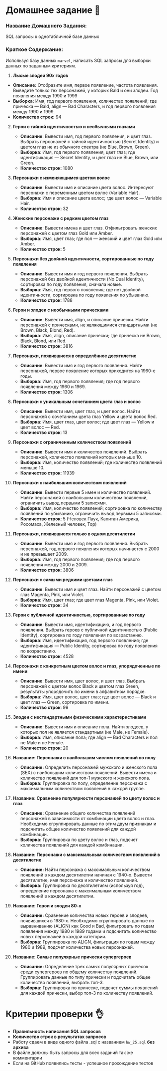 # Домашнее задание 📃
### Название Домашнего Задания:
SQL запросы к однотабличной базе данных

### Краткое Содержание:
Используя базу данных `marvel`, написать SQL запросы для выборки данных по заданным критериям.

1. **Лысые злодеи 90х годов**
- **Описание:** Отобразите имя, первое появление, частота появления. Выведите только тех персонажей, у которых Bald и они злодеи. Год появления между 1990 и 1999
- **Выборка:** Имя, год первого появления, количество появлений; где прическа — Bald, align — Bad Characters, и год первого появления между 1990 и 1999. 
- **Количество строк:** 94

2. **Герои с тайной идентичностью и необычными глазами**
   - **Описание**: Вывести имя, год первого появления, и цвет глаз. Выбрать персонажей с тайной идентичностью (Secret Identity) и цветом глаз не из обычного спектра (не Blue, Brown, Green).
   - **Выборка**: Имя, год первого появления, цвет глаз; где идентификация — Secret Identity, и цвет глаз не Blue, Brown, или Green.
   - **Количество строк**: 1080

3. **Персонажи с изменяющимся цветом волос**
   - **Описание**: Вывести имя и описание цвета волос. Интересуют персонажи с переменным цветом волос (Variable Hair).
   - **Выборка**: Имя и описание цвета волос; где цвет волос — Variable Hair.
   - **Количество строк**: 32

4. **Женские персонажи с редким цветом глаз**
   - **Описание**: Вывести имена и цвет глаз. Отфильтровать женских персонажей с цветом глаз Gold или Amber.
   - **Выборка**: Имя, цвет глаз; где пол — женский и цвет глаз Gold или Amber.
   - **Количество строк**: 5

5. **Персонажи без двойной идентичности, сортированные по году появления**
   - **Описание**: Вывести имя и год первого появления. Выбрать персонажей без двойной идентичности (No Dual Identity), сортировка по году появления, сначала новые.
   - **Выборка**: Имя, год первого появления; где нет двойной идентичности, сортировка по году появления по убыванию.
   - **Количество строк**: 1788

6. **Герои и злодеи с необычными прическами**
   - **Описание**: Вывести имя, align, и описание прически. Найти персонажей с прическами, не являющимися стандартными (не Brown, Black, Blond, Red).
   - **Выборка**: Имя, align, описание прически; где прическа не Brown, Black, Blond, или Red.
   - **Количество строк**: 3816

7. **Персонажи, появившиеся в определённое десятилетие**
   - **Описание**: Вывести имя и год первого появления. Найти персонажей, первое появление которых приходится на 1960-е годы.
   - **Выборка**: Имя, год первого появления; где год первого появления между 1960 и 1969.
   - **Количество строк**: 1306

8. **Персонажи с уникальным сочетанием цвета глаз и волос**
   - **Описание**: Вывести имя, цвет глаз, и цвет волос. Найти персонажей с сочетанием цвета глаз Yellow и цвета волос Red.
   - **Выборка**: Имя, цвет глаз, цвет волос; где цвет глаз — Yellow и цвет волос — Red.
   - **Количество строк**: 13

9. **Персонажи с ограниченным количеством появлений**
   - **Описание**: Вывести имя и количество появлений. Выбрать персонажей, количество появлений которых меньше 10.
   - **Выборка**: Имя, количество появлений; где количество появлений меньше 10.
   - **Количество строк**: 11939

10. **Персонажи с наибольшим количеством появлений**
    - **Описание**: Вывести первые 5 имен и количество появлений. Найти персонажей с наибольшим количеством появлений, ограничить вывод первыми 5 записями.
    - **Выборка**: Имя, количество появлений; сортировка по количеству появлений по убыванию, ограничить вывод первыми 5 записями.
    - **Количество строк**: 5 (Человек Паук, Капитан Америка, Росомаха, Железный человек, Тор)

11. **Персонажи, появившиеся только в одном десятилетии**
    - **Описание**: Вывести имя и год первого появления. Выбрать персонажей, год первого появления которых начинается с 2000 и не превышает 2009.
    - **Выборка**: Имя, год первого появления; где год первого появления между 2000 и 2009.
    - **Количество строк**: 3806

12. **Персонажи с самыми редкими цветами глаз**
    - **Описание**: Вывести имя и цвет глаз. Найти персонажей с цветом глаз Magenta, Pink, или Violet.
    - **Выборка**: Имя, цвет глаз; где цвет глаз Magenta, Pink, или Violet.
    - **Количество строк**: 34

13. **Герои с публичной идентичностью, сортированные по году**
    - **Описание**: Вывести имя, идентификацию, и год первого появления. Выбрать героев с публичной идентичностью (Public Identity), сортировка по году появления по возрастанию.
    - **Выборка**: Имя, идентификация, год первого появления; где идентификация — Public Identity, сортировка по году появления по возрастанию.
    - **Количество строк**: 4528

14. **Персонажи с конкретным цветом волос и глаз, упорядоченные по имени**
    - **Описание**: Вывести имя, цвет волос, и цвет глаз. Выбрать персонажей с цветом волос Black и цветом глаз Green, результаты упорядочить по имени в алфавитном порядке.
    - **Выборка**: Имя, цвет волос, цвет глаз; где цвет волос — Black и цвет глаз — Green, сортировка по имени.
    - **Количество строк**: 99

15. **Злодеи с нестандартными физическими характеристиками**
    - **Описание**: Вывести имя и описание пола. Найти злодеев, у которых пол не является стандартным (не Male, не Female).
    - **Выборка**: Имя, описание пола; где align — Bad Characters и пол не Male и не Female.
    - **Количество строк**: 20

16. **Название: Персонажи с наибольшим числом появлений по полу**
    - **Описание:** Определить персонажей мужского и женского пола (SEX) с наибольшим количеством появлений. Вывести имена и количество появлений для топ-1 мужского и женского пола.
    - **Выборка:** Группировка по полу, определение персонажа с максимальным количеством появлений в каждой группе.

17. **Название: Сравнение популярности персонажей по цвету волос и глаз**
    - **Описание:** Сравнение общего количества появлений персонажей в зависимости от комбинации цвета волос и глаз. Необходимо сгруппировать данные по этим двум признакам и подсчитать общее количество появлений для каждой комбинации.
    - **Выборка:** Группировка по цвету волос и глаз, подсчет количества появлений для каждой комбинации.


18. **Название: Персонажи с максимальным количеством появлений в десятилетие**
    - **Описание:** Найти персонажа с максимальным количеством появлений в каждом десятилетии начиная с 1940-х. Вывести десятилетие, имя персонажа и количество появлений.
    - **Выборка:** Группировка по десятилетиям (используя год), определение персонажа с максимальным количеством появлений в каждом десятилетии.


19. **Название: Герои и злодеи 80-х**
    - **Описание:** Сравнение количества новых героев и злодеев, появившихся в 1980-х. Необходимо сгруппировать данные по выравниванию (ALIGN) как Good и Bad, фильтровать по годам появления между 1980 и 1989 годами и подсчитать количество новых персонажей в каждой категории.
    - **Выборка:** Группировка по ALIGN, фильтрация по годам между 1980 и 1989, подсчет количества новых персонажей.


20. **Название: Самые популярные прически супергероев**
    - **Описание:** Определение трех самых популярных причесок среди супергероев по общему количеству появлений. Группировать данные по типу прически и подсчитать общее количество появлений, выбрать топ-3.
    - **Выборка:** Группировка по прическе, подсчет суммы появлений для каждой прически, выбор топ-3 по количеству появлений.

# Критерии проверки 👌
- **Правильность написания SQL запросов**
- **Количество строк в результатах запросов**
- Работу сдаем в виде одного файла .sql с названием `hw_25.sql` **без архива**
- В файле должны быть запросы для всех заданий так же комментарии
- Если на GitHub появились тесты - успешное прохождение тестов